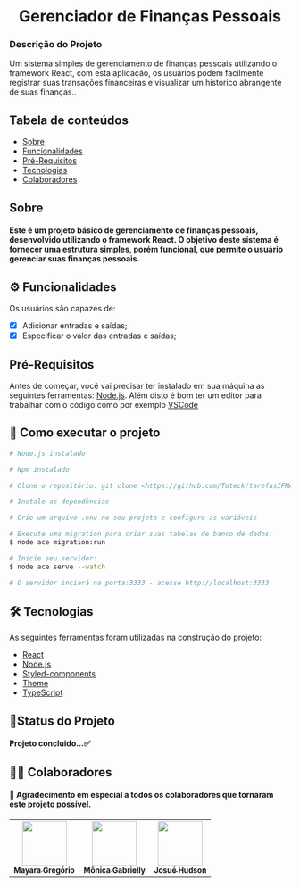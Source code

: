 <h1 align="center">Gerenciador de Finanças Pessoais</h1>

### Descrição do Projeto
<p> Um sistema simples de gerenciamento de finanças pessoais utilizando o framework React, com esta aplicação, os usuários podem facilmente registrar suas transações financeiras e visualizar um historico abrangente de suas finanças..</p>

## Tabela de conteúdos

<!--ts-->
   * [Sobre](#sobre)
   * [Funcionalidades](#-funcionalidades)
   * [Pré-Requisitos](#pré-requisitos)
   * [Tecnologias](#-tecnologias)
   * [Colaboradores](#-colaboradores)
<!--te-->

## Sobre
<h4>Este é um projeto básico de gerenciamento de finanças pessoais, desenvolvido utilizando o framework React. O objetivo deste sistema é fornecer uma estrutura simples, porém funcional,
que permite o usuário gerenciar suas finanças pessoais.</h4>


## ⚙ Funcionalidades
Os usuários são capazes de:
  - [x] Adicionar entradas e saídas;
  - [x] Especificar o valor das entradas e saídas;

## Pré-Requisitos

Antes de começar, você vai precisar ter instalado em sua máquina as seguintes ferramentas: [Node.js](https://nodejs.org/en/).
Além disto é bom ter um editor para trabalhar com o código como por exemplo [VSCode](https://code.visualstudio.com/)

## 🚀 Como executar o projeto

```bash
# Node.js instalado

# Npm instalado

# Clone o repositório: git clone <https://github.com/Toteck/tarefasIFMA.git>

# Instale as dependências

# Crie um arquivo .env no seu projeto e configure as variáveis

# Execute uma migration para criar suas tabelas de banco de dados:
$ node ace migration:run

# Inicie seu servidor:
$ node ace serve --watch

# O servidor inciará na porta:3333 - acesse http://localhost:3333
```


## 🛠 Tecnologias

As seguintes ferramentas foram utilizadas na construção do projeto:

- [React](https://react.dev/learn/start-a-new-react-project)
- [Node.js](https://nodejs.org/en/)
- [Styled-components](https://styled-components.com/docs/basics#installation)
- [Theme](https://styled-components.com/docs/advanced#theming)
- [TypeScript](https://www.typescriptlang.org/)


## 🚀Status do Projeto

<h4> Projeto concluido...✅ </h4>


## 👨‍💻 Colaboradores

<h4>💜 Agradecimento em especial a todos os colaboradores que tornaram este projeto possível.</h4> 

<table>
  <tr>
    <td align="center"><a href="https://github.com/mayara-gregorio"><img src="https://avatars.githubusercontent.com/u/130478070?v=4" width="80px;" alt=""/><br /><sub><b>Mayara Gregório</b></sub></a><br /><a href="https://github.com/mayara-gregorio"></a></td>
    <td align="center"><a href="https://github.com/Gabrielly1704"><img src="https://avatars.githubusercontent.com/u/153733849?v=4" width="80px;" alt=""/><br /><sub><b>Mônica Gabrielly</b></sub></a><br /><a href="https://github.com/Gabrielly1704"></a></td>
    <td align="center"><a href="https://github.com/Hadna06"><img src="https://avatars.githubusercontent.com/u/135168103?v=4" width="80px;" alt=""/><br /><sub><b>Josué Hudson</b></sub></a><br /><a href="https://github.com/Hadna06"></a></td>
</tr>
</table>
